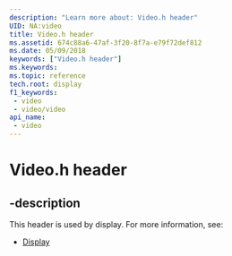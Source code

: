 ```yaml
---
description: "Learn more about: Video.h header"
UID: NA:video
title: Video.h header
ms.assetid: 674c88a6-47af-3f20-8f7a-e79f72def812
ms.date: 05/09/2018
keywords: ["Video.h header"]
ms.keywords: 
ms.topic: reference
tech.root: display
f1_keywords:
 - video
 - video/video
api_name:
 - video
---
```


# Video.h header


## -description

This header is used by display. For more information, see:

- [Display](../_display/index.md)


